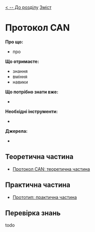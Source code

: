 [< -- До розділу](../README.md)         [Зміст](../../contents.md)

# Протокол CAN

**Про що:**

- про 

**Що отримаєте:**

- знання 
- вміння 
- навики 

**Що потрібно знати вже:**

- 

**Необхідні інструменти:**

- 

**Джерела:** 

- 

## Теоретична частина

- [Протокол CAN: теоретична частина](teor.md)

## Практична частина

- [Прототип: практична частина](lab.md)

## Перевірка знань

todo